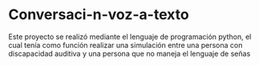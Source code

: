 # Conversaci-n-voz-a-texto
Este proyecto se realizó mediante el lenguaje de programación python, el cual tenía como función realizar una simulación entre una persona con discapacidad auditiva y una persona que no maneja el lenguaje de señas
